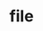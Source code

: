 ---
title: "file"
layout: cache
categories: [package, develop]
meta: {"versions": ["5.45"], "compilers": ["gcc@=11.4.0"], "oss": ["ubuntu22.04"], "platforms": ["linux"], "targets": ["x86_64_v3"], "stacks": ["e4s", "root"], "num_specs": 3, "num_specs_by_stack": {"e4s": 3, "root": 3}}
spec_details: [{"hash": "m2jigwh7b54gfvggvcxcryo6ie5et6kk", "compiler": "gcc@=11.4.0", "versions": ["5.45"], "os": "ubuntu22.04", "platform": "linux", "target": "x86_64_v3", "variants": ["build_system=autotools", "+static"], "stacks": ["e4s", "root"], "size": "-", "tarball": "https://binaries.spack.io/develop/build_cache/linux-ubuntu22.04-x86_64_v3/gcc-11.4.0/file-5.45/linux-ubuntu22.04-x86_64_v3-gcc-11.4.0-file-5.45-m2jigwh7b54gfvggvcxcryo6ie5et6kk.spack"}, {"hash": "pybk33tflwlxd27pw3iza5lodmqstu7v", "compiler": "gcc@=11.4.0", "versions": ["5.45"], "os": "ubuntu22.04", "platform": "linux", "target": "x86_64_v3", "variants": ["build_system=autotools", "+static"], "stacks": ["e4s", "root"], "size": "-", "tarball": "https://binaries.spack.io/develop/build_cache/linux-ubuntu22.04-x86_64_v3/gcc-11.4.0/file-5.45/linux-ubuntu22.04-x86_64_v3-gcc-11.4.0-file-5.45-pybk33tflwlxd27pw3iza5lodmqstu7v.spack"}, {"hash": "sogky3nry4hswwrljlcuyjfwkzgdz7xp", "compiler": "gcc@=11.4.0", "versions": ["5.45"], "os": "ubuntu22.04", "platform": "linux", "target": "x86_64_v3", "variants": ["build_system=autotools", "+static"], "stacks": ["e4s", "root"], "size": "-", "tarball": "https://binaries.spack.io/develop/build_cache/linux-ubuntu22.04-x86_64_v3/gcc-11.4.0/file-5.45/linux-ubuntu22.04-x86_64_v3-gcc-11.4.0-file-5.45-sogky3nry4hswwrljlcuyjfwkzgdz7xp.spack"}]
---